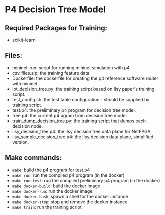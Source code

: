 # P4 Decision Tree Model

## Required Packages for Training:
- scikit-learn

## Files:
- mininet-run: script for running mininet simulation with p4
- csv_files.zip: the training feature data
- Dockerfile: the dockerfile for creating the p4 reference software router with mininet. 
- iot_decision_tree.py: the training scirpt based on IIsy paper's training script. 
- test_config.sh: the test table configuration - should be supplied by training script. 
- test.p4: the preliminary p4 program for decision tree model. 
- tree.p4: the current p4 pgram from decision tree model
- train_dump_decision_tree.py: the training script that dumps each decision node. 
- iisy_decision_tree.p4: the IIsy decision tree data plane for NetFPGA.
- iisy_sample_decision_tree.p4: the IIsy decision data plane, simplified version.

## Make commands:
- `make`: build the p4 program for test.p4
- `make run`: run the compiled p4 program (in the docker)
- `make run-test`: run the compiled preliminary p4 program (in the docker)
- `make docker-build`: build the docker image
- `make docker-run`: run the docker image
- `make docker-bash`: spawn a shell for the docker instance
- `make docker-stop`: stop and remove the docker instance
- `make train`: run the training script

